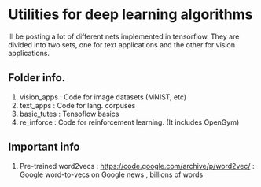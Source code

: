 # Utilities for deep learning algorithms

Ill be posting a lot of different nets implemented in tensorflow. They are divided into two sets, one for text applications and the other for vision applications. 

## Folder info.

1. vision_apps : Code for image datasets (MNIST, etc)
2. text_apps : Code for lang. corpuses 
3. basic_tutes : Tensoflow basics 
4. re_inforce : Code for reinforcement learning. (It includes OpenGym)

## Important info 

1. Pre-trained word2vecs : https://code.google.com/archive/p/word2vec/ : Google word-to-vecs on Google news , billions of words 
